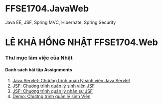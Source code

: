 # FFSE1704.JavaWeb
Java EE, JSF, Spring MVC, Hibernate, Spring Security
# LÊ KHẢ HỒNG NHẬT FFSE1704.Web
### Thư mục làm việc của Nhật
#### Danh sách bài tập Assignments

1. [Java Servlet: Chương trình quản lý sinh viên Java Servlet](https://github.com/FASTTRACKSE/FFSE1704.JavaWeb/tree/master/FFSE1704009_LKH_Nhat/QLSVLP5)
2. [JSF: Chương trình quản lý sinh viên JSF](https://github.com/FASTTRACKSE/FFSE1704.JavaWeb/tree/master/FFSE1704009_LKH_Nhat/JokerJSF)
3. [JSF: Chương trình quản lý nhân sự JSF](https://github.com/FASTTRACKSE/FFSE1704.JavaWeb/tree/master/FFSE1704009_LKH_Nhat/Quan_Ly_Nhan_Su)
4. [Demo: Chương trình quản lý sinh Viên](https://github.com/FASTTRACKSE/FFSE1704.JavaWeb/tree/master/FFSE1704009_LKH_Nhat/Quan_Ly_Sinh_Vien_Fast_Track)
